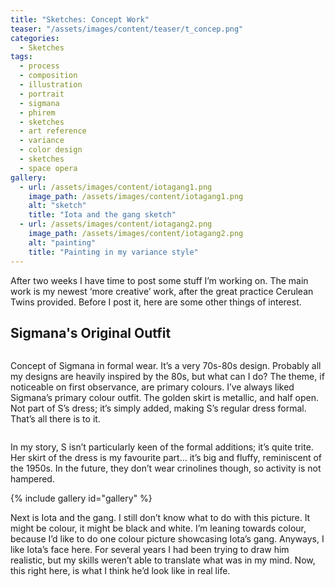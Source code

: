 ```yaml
---
title: "Sketches: Concept Work"
teaser: "/assets/images/content/teaser/t_concep.png"
categories: 
  - Sketches
tags:
  - process
  - composition
  - illustration
  - portrait
  - sigmana
  - phirem
  - sketches
  - art reference
  - variance
  - color design
  - sketches
  - space opera
gallery:
  - url: /assets/images/content/iotagang1.png
    image_path: /assets/images/content/iotagang1.png
    alt: "sketch"
    title: "Iota and the gang sketch"
  - url: /assets/images/content/iotagang2.png
    image_path: /assets/images/content/iotagang2.png
    alt: "painting"
    title: "Painting in my variance style"
---
```


After two weeks I have time to post some stuff I’m working on. The main work is my newest ‘more creative’ work, after the great practice Cerulean Twins provided. 
Before I post it, here are some other things of interest.

## Sigmana's Original Outfit

<img src="{{ stuffostuff.com }}{{ site.baseurl }}/assets/images/content/sigmana1.png" alt="">

Concept of Sigmana in formal wear. It’s a very 70s-80s design. Probably all my designs are heavily inspired by the 80s, but what can I do? The theme, if noticeable on first observance, are primary colours. I’ve always liked Sigmana’s primary colour outfit. The golden skirt is metallic, and half open. Not part of S’s dress; it’s simply added, making S’s regular dress formal. That’s all there is to it. 

<img src="{{ stuffostuff.com }}{{ site.baseurl }}/assets/images/content/sigmanaback0.png" alt="">

In my story, S isn’t particularly keen of the formal additions; it’s quite trite. Her skirt of the dress is my favourite part… it’s big and fluffy, reminiscent of the 1950s. In the future, they don’t wear crinolines though, so activity is not hampered. 

{% include gallery id="gallery" %}

Next is Iota and the gang. I still don’t know what to do with this picture. It might be colour, it might be black and white. I’m leaning towards colour, because I’d like to do one colour picture showcasing Iota’s gang. Anyways, I like Iota’s face here. For several years I had been trying to draw him realistic, but my skills weren’t able to translate what was in my mind. Now, this right here, is what I think he’d look like in real life.   

